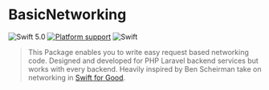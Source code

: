 # BasicNetworking

![Swift 5.0](https://img.shields.io/badge/Swift-5.1-blue.svg?style=flat)
[![Platform support](https://img.shields.io/badge/platform-ios%20%7C%20osx%20%7C%20tvos%20%7C%20watchos-lightgrey.svg?style=flat-square)](https://github.com/LambdaDigamma/BasicNetworking/blob/master/LICENSE.md)
![Swift](https://github.com/LambdaDigamma/BasicNetworking/workflows/Swift/badge.svg) 

> This Package enables you to write easy request based networking code. 
> Designed and developed for PHP Laravel backend services but works with every backend.
> Heavily inspired by Ben Scheirman take on networking in [Swift for Good](https://www.swiftforgood.com).
